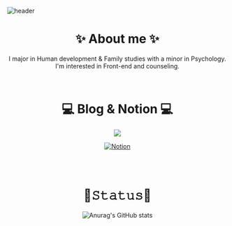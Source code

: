 ![header](https://capsule-render.vercel.app/api?type=waving&color=auto&height=150&section=header&text=&fontSize=90)

<div align="center">

<h1>✨ About me ✨</h1> 
  
<!-- ![Likelion](http://is.am/5yga) <img src="https://img.shields.io/badge/-K--Shield.Jr-blue"> <img src="https://img.shields.io/badge/-AISEC-lightgrey"> -->
I major in Human development & Family studies with a minor in Psychology.
<br>
I'm interested in Front-end and counseling.

<br>
<h1>💻 Blog & Notion 💻</h1>
<a href="https://velog.io/@hamham"><img src="https://img.shields.io/badge/velog-1DBF73?style=flat-square&logo=Vimeo&logoColor=white"/></a> 
  
[![Notion](https://img.shields.io/badge/Notion-000000?style=flat-square&logo=Notion&logoColor=white)](https://faceted-dash-136.notion.site/cae46d7069cb49cfb46f9ebc82be73dc)

<br>

<br>
<h1>📌𝚂𝚝𝚊𝚝𝚞𝚜📌</h1>

![Anurag's GitHub stats](https://github-readme-stats.vercel.app/api?username=biyamn&show_icons=true&theme=buefy)
